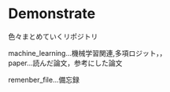 # Demonstrate
色々まとめていくリポジトリ
  
machine_learning...機械学習関連,多項ロジット，，  
paper...読んだ論文，参考にした論文

remenber_file...備忘録
